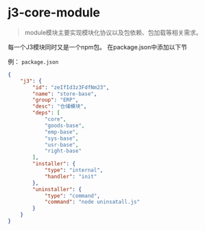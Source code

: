# j3-core-module

> module模块主要实现模块化协议以及包依赖、包加载等相关需求。

每一个J3模块同时又是一个npm包。
在package.json中添加以下节

例： `package.json`

``` json
{
    "j3": {
        "id": "zeIfId3z3FdfNm23",
        "name": "store-base",
        "group": "ERP",
        "desc": "仓储模块",
        "deps": [
            "core",
            "goods-base",
            "emp-base",
            "sys-base",
            "usr-base",
            "right-base"
        ],
        "installer": {
            "type": "internal",
            "handler": "init"
        },
        "uninstaller": {
            "type": "command",
            "command": "node uninsatall.js"
        }
    }
}
```
